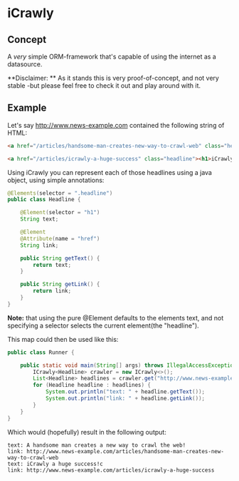 # iCrawly

## Concept

A *very* simple ORM-framework that's capable of using the internet as a datasource.

**Disclaimer: ** As it stands this is very proof-of-concept, and not very stable -but please feel free to check it out and play around with it.

## Example
Let's say http://www.news-example.com contained the following string of HTML:

```html
<a href="/articles/handsome-man-creates-new-way-to-crawl-web" class="headline"><h1>A handsome man creates a new way to crawl the web!</h1></a>

<a href="/articles/icrawly-a-huge-success" class="headline"><h1>iCrawly a huge success!</h1></a>
```

Using iCrawly you can represent each of those headlines using a java object, using simple annotations:

```java
@Elements(selector = ".headline")
public class Headline {

    @Element(selector = "h1")
    String text;

    @Element
    @Attribute(name = "href")
    String link;

    public String getText() {
        return text;
    }

    public String getLink() {
        return link;
    }
}
```
**Note:** that using the pure @Element defaults to the elements text, and not specifying a selector selects the current element(the "headline").

This map could then be used like this:

```java
public class Runner {

    public static void main(String[] args) throws IllegalAccessException, InstantiationException {
        ICrawly<Headline> crawler = new ICrawly<>();
        List<Headline> headlines = crawler.get("http://www.news-example.com", Headline.class);
        for (Headline headline : headlines) {
            System.out.println("text: " + headline.getText());
            System.out.println("link: " + headline.getLink());
        }
    }
}
```

Which would (hopefully) result in the following output:
```
text: A handsome man creates a new way to crawl the web!
link: http://www.news-example.com/articles/handsome-man-creates-new-way-to-crawl-web
text: iCrawly a huge success!c
link: http://www.news-example.com/articles/icrawly-a-huge-success
```
